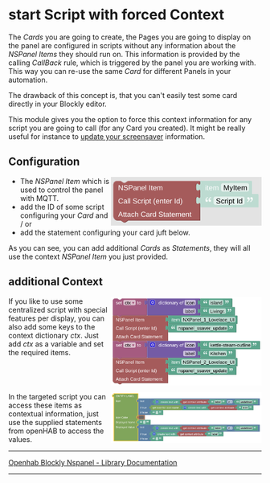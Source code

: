 # start Script with forced Context

The *Cards* you are going to create, the Pages you are going to display on the panel are configured in scripts without any information about the *NSPanel Items* they should run on. This information is provided by the calling *CallBack* rule, which is triggered by the panel you are working with. This way you can re-use the same *Card* for different Panels in your automation.

The drawback of this concept is, that you can't easily test some card directly in your Blockly editor.

This module gives you the option to force this context information for any script you are going to call (for any Card you created). It might be really useful for instance to [update your screensaver](openhab_rules_ssaverupdate.md) information.

## Configuration

[<img src="img/blockLibrary_nspanel_helpers_startScriptWithContext.png" align="right" width="300">](img/blockLibrary_nspanel_helpers_startScriptWithContext.png)

- The *NSPanel Item* which is used to control the panel with MQTT.
- add the ID of some script configuring your *Card* and / or
- add the statement configuring your card juft below.

As you can see, you can add additional *Cards* as *Statements*, they will all use the context *NSPanel Item* you just provided.<br clear="right"/>

## additional Context

[<img src="img/blockLibrary_nspanel_helpers_startScriptWithContext_addContext.png" align="right" width="300">](img/blockLibrary_nspanel_helpers_startScriptWithContext_addContext.png)

If you like to use some centralized script with special features per display, you can also add some keys to the context dictionary *ctx*. Just add *ctx* as a variable and set the required items.<br clear="right"/>

[<img src="img/blockLibrary_nspanel_helpers_startScriptWithContext_useContext.png" align="right" width="300">](img/blockLibrary_nspanel_helpers_startScriptWithContext_useContext.png)

In the targeted script you can access these items as contextual information, just use the supplied statements from openHAB to access the values.

---

[Openhab Blockly Nspanel - Library Documentation](README.md)

---
